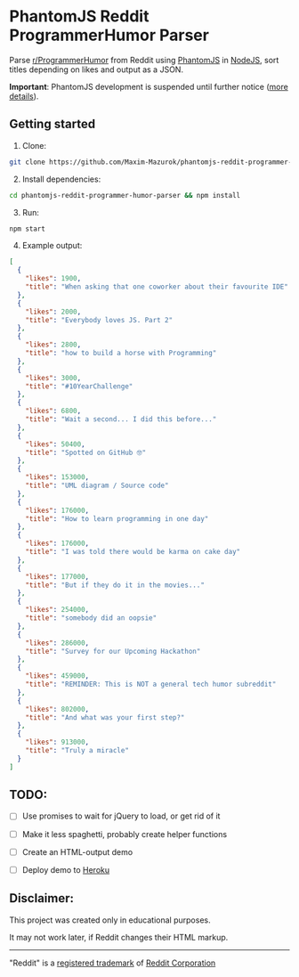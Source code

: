 # PhantomJS Reddit ProgrammerHumor Parser
Parse [r/ProgrammerHumor](https://www.reddit.com/r/ProgrammerHumor/) from Reddit 
using [PhantomJS](https://www.npmjs.com/package/phantom) 
in [NodeJS](https://nodejs.org/),
sort titles depending on likes and output as a JSON.

**Important**: PhantomJS development is suspended until further notice ([more details](https://github.com/ariya/phantomjs/issues/15344)).

## Getting started
1. Clone: 
```bash
git clone https://github.com/Maxim-Mazurok/phantomjs-reddit-programmer-humor-parser
```
2. Install dependencies: 
```bash
cd phantomjs-reddit-programmer-humor-parser && npm install
```
3. Run: 
```bash
npm start
```
4. Example output:
```JSON
[
  {
    "likes": 1900,
    "title": "When asking that one coworker about their favourite IDE"
  },
  {
    "likes": 2000,
    "title": "Everybody loves JS. Part 2"
  },
  {
    "likes": 2800,
    "title": "how to build a horse with Programming"
  },
  {
    "likes": 3000,
    "title": "#10YearChallenge"
  },
  {
    "likes": 6800,
    "title": "Wait a second... I did this before..."
  },
  {
    "likes": 50400,
    "title": "Spotted on GitHub 🤓"
  },
  {
    "likes": 153000,
    "title": "UML diagram / Source code"
  },
  {
    "likes": 176000,
    "title": "How to learn programming in one day"
  },
  {
    "likes": 176000,
    "title": "I was told there would be karma on cake day"
  },
  {
    "likes": 177000,
    "title": "But if they do it in the movies..."
  },
  {
    "likes": 254000,
    "title": "somebody did an oopsie"
  },
  {
    "likes": 286000,
    "title": "Survey for our Upcoming Hackathon"
  },
  {
    "likes": 459000,
    "title": "REMINDER: This is NOT a general tech humor subreddit"
  },
  {
    "likes": 802000,
    "title": "And what was your first step?"
  },
  {
    "likes": 913000,
    "title": "Truly a miracle"
  }
]
```

## TODO:
- [ ] Use promises to wait for jQuery to load, or get rid of it
- [ ] Make it less spaghetti, probably create helper functions
- [ ] Create an HTML-output demo
- [ ] Deploy demo to [Heroku](https://heroku.com)


## Disclaimer:
This project was created only in educational purposes.

It may not work later, if Reddit changes their HTML markup.

---
"Reddit" is a [registered trademark](https://trademarks.justia.com/864/21/reddit-86421757.html) 
of [Reddit Corporation](https://www.reddit.com/)
